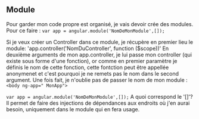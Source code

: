  ## Module

 Pour garder mon code propre est organisé, je vais devoir crée des modules. 
 Pour ce faire : `var app = angular.module('NomDeMonModule',[]);`

 Si je veux créer un Controller dans ce module, je récupère en premier lieu le module: 
 'app.controller('NomDuController', function ($scope))'
 En deuxième arguments de mon app.controller, je lui passe mon controller (qui existe sous forme d'une fonction), or comme en premier paramètre je définis le nom de cette fonction, cette fontction peut être appellée anonymenet et c'est pourquoi je ne remets pas le nom dans le second argument.
 Une fois fait, je n'oublie pas de passer le nom de mon module : `<body ng-app=" MonApp">`

 `var app = angular.module('NomDeMonModule',[]);` A quoi correspond le '[]'?
 Il permet de faire des injections de dépendances aux endroits où j'en aurai besoin, uniquement dans le module qui en fera usage.



